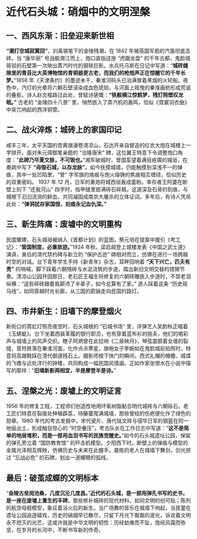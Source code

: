 
# 近代石头城：硝烟中的文明涅槃

## 一、西风东渐：旧垒迎来新世相​
**“潮打空城寂寞回”**，刘禹锡笔下的金陵残潮，在 1842 年被英国军舰的汽笛彻底击碎。当 “康华丽” 号战舰溯江而上，炮口直指这座 “虎踞龙盘” 的千年古都，鬼脸城斑驳的石壁第一次映出蒸汽时代的钢铁巨影。水兵托马斯在日记中写道：“**城砖缝隙里的青苔比大英博物馆的青铜器更古老，而我们的枪炮声正在惊醒它的千年长梦。**”​
1858 年《天津条约》的墨迹未干，秦淮河码头已泊满冒着黑烟的火轮船。夜色中，汽灯的光晕将六朝石壁浸染成血色琥珀，与河面上摇曳的秦淮画舫形成荒诞的叠影。诗人赵文楷路过此处，曾赋诗感慨：**“铁舰横江惊鹤梦，残灯照壁叹龙眠。”** 古老的 “金陵四十八景” 里，悄然嵌入了蒸汽机的轰鸣，恰似《霓裳羽衣曲》中突兀响起的西洋铜管。​
## 二、战火淬炼：城砖上的家国印记​
咸丰三年，太平天国的杏黄旗漫卷清凉山，石达开亲自督造的红衣大炮在城楼上一字排开。面对朱元璋御笔亲题的 “治隆唐宋” 碑，这位翼王特意下令调整炮口角度：“**此碑乃华夏文脉，不可毁也。**”湘军破城时，曾国荃望着满目疮痍的城垣，在奏疏中写下 **“毋毁石城，以存龙脉”**。如今抚摸城墙，仍能触摸到深浅不一的弹痕，其中一处凹陷里，“曾” 字军旗的烙痕与炮火熔铸的焦痕相互缠绕，恰似历史的双重密码。​
1937 年 12 月，日军的重炮将城西垣轰成齑粉。幸存者王阿婆在断壁上刻下 “还我河山” 四字时，指甲缝里嵌满砖石碎屑。这道深及石骨的刻痕，与城根下汩汩流淌的鲜血，共同凝固成南京大屠杀的立体证词。多年后，有诗人凭吊此处：**“弹洞犹存家国恨，刻痕永记血仇深。”​**
## 三、新生阵痛：废墟中的文明重构​
民国肇建，石头城垣被纳入《首都计划》的蓝图。蔡元培在提案中援引《考工记》：“**营国制度，必重故迹。**”1924 年秋，梁启超登上城楼发表《中国之武士道》演讲，身后的清代禁约碑与新立的 “保护古迹” 碑相对而立，仿佛在进行一场跨越时空的对话。台下青年学生手持《新青年》杂志，耳畔回响着 **“天下兴亡，匹夫有责”** 的呐喊，脚下踩着六朝残砖与水泥浇筑的步道，踏出新旧文明交替的铿锵节奏。​
清凉山公园开园那日，老石匠王福生将修复的六朝砖雕嵌入步道时，不禁老泪纵横：“这些碎砖跟着我颠沛了半辈子，如今总算有了家。” 游人踩着这条 “历史斑马线”，如同穿越时光长廊，从三国的箭镞走向民国的路灯。​
## 四、市井新生：旧墙下的摩登烟火​
新街口的霓虹灯照亮夜空时，石头城根的 “石城书场” 里，评弹艺人吴韵秋正唱着《玉蜻蜓》。台下坐着西装革履的银行职员，也有穿着蓝布衫的挑夫，他们的喝彩声与城墙上的风声交织。瞎子阿炳曾在此拉响《二泉映月》，琴弦震颤着女墙的裂缝，音符跌落在秦淮河面，化作点点寒星。​
旗袍女子李婉如在鬼脸城前拍照时，特意将高跟鞋踩在清代御道残石上。摄影师按下快门的瞬间，西式礼帽的帽檐、城堞的飞檐与远处洋行的钟楼，共同构成一幅民国风情画。正如作家张恨水在小说中描写的那样：“**旧墙新影两相宜，半是摩登半是诗。**”​
## 五、涅槃之光：废墟上的文明证言​
1956 年的修复工程，工程师们创造性地用环氧树脂黏合明代城砖与六朝砾石。老工匠们特意在裂痕处种植薜荔，待藤蔓爬满城墙，那些曾经的伤疤便化作了绿色的勋章。1980 年代的考古发掘中，宋代瓷片、唐代铭文砖与侵华日军的钢盔在同一地层出土，形成触目惊心的 “时空叠压”。考古队长在工作日志中写道：“**这不是简单的地层堆积，而是一部用血泪书写的民族觉醒史。**”​
如今的石头城遗址公园，保留的弹孔旁立着 “国防教育馆” 的歼击机模型。夕阳西下时，断壁上的弹痕与模型的金属光泽相互辉映，仿佛历史与未来在此握手。晨练的老人在城墙下舞剑，剑光掠过 “忘战必危” 的石碑，划出一道耀眼的弧线。​
## 最后：破茧成蝶的文明标本​
“**金陵古垒阅沧桑，几度沉沦几度昌。**”**近代的石头城，是一部用弹孔书写的史书，是一座在废墟上重生的丰碑**。那些修补城砖的现代材料，如同文明的创可贴；陈列的航空母舰模型，象征着浴火后的新生。当广场舞的音乐在城墙下响起，当孩童在遗址公园追逐嬉戏，历史的硝烟早已散尽，只留下月光下粼粼的波光，诉说着文明永不熄灭的光芒。这或许就是中华文明的韧性：历经劫难而不坠，饱经风霜而弥坚，在岁月的长河中，不断书写新的传奇。